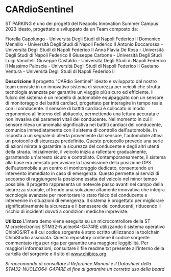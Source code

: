 # CARdioSentinel
ST PARKING è uno dei progetti del Neapolis Innovation Summer Campus 2023 ideato, progettato e sviluppato da un Team composto da:

Fiorella Capolungo - Università Degli Studi di Napoli Federico II
Domenico Mennillo - Università Degli Studi di Napoli Federico II
Antonio Boccarossa - Università Degli Studi di Napoli Federico II
Anna Flavia De Rosa - Università Degli Studi di Napoli Federico II
Giuseppe Carbone - Università Degli Studi Luigi Vanvitelli
Giuseppe Castaldo - Università Degli Studi di Napoli Federico II
Massimo Paloscia - Università Degli Studi di Napoli Federico II
Gaetano Ventura - Università Degli Studi di Napoli Federico II

__Descrizione__
Il progetto "CARdio Sentinel" ideato e sviluppato dal nostro team consiste in un innovativo sistema di sicurezza per veicoli che sfrutta tecnologia avanzata per garantire un viaggio più sicuro ed efficiente. Il fulcro del sistema è un modello di automobile equipaggiato con un sensore di monitoraggio dei battiti cardiaci, progettato per interagire in tempo reale con il conducente. Il sensore di battiti cardiaci è collocato in modo ergonomico all'interno dell'abitacolo, permettendo una lettura accurata e non invasiva dei parametri vitali del conducente. Nel momento in cui il sensore rileva un'anomalia significativa nei battiti cardiaci del conducente, comunica immediatamente con il sistema di controllo dell'automobile. In risposta a un segnale di allerta proveniente dal sensore, l'automobile attiva un protocollo di sicurezza predefinito. Questo protocollo prevede una serie di azioni mirate a garantire la sicurezza del conducente e degli altri utenti della strada. Inizialmente, il veicolo inizia a rallentare gradualmente, garantendo un'arresto sicuro e controllato.
Contemporaneamente, il sistema alla base era pensato per avviare la trasmissione della posizione GPS dell'automobile a un centro di monitoraggio dedicato, consentendo un intervento immediato in caso di emergenza. Questo permette ai servizi di soccorso di raggiungere la posizione esatta del veicolo nel minor tempo possibile.
Il progetto rappresenta un notevole passo avanti nel campo della sicurezza stradale, offrendo una soluzione altamente innovativa che integra tecnologie avanzate per monitorare lo stato fisico del conducente e intervenire in situazioni di emergenza. Il sistema è progettato per migliorare significativamente la sicurezza e il benessere dei conducenti, riducendo il rischio di incidenti dovuti a condizioni mediche impreviste.

__Utilizzo__
L'intera demo viene eseguita su un microcontrollore della ST Microelectronics STM32-Nucleo64-G474RE utilizzando il sistema operativo ChibiOS/RT e il cui codice sorgente è stato scritto utilizzando la toolchain ChibiStudio associata. Questo repository contiene il codice sorgente commentato riga per riga per garantire una maggiore leggibilità. Per maggiori informazioni, consultare il file readme.txt presente all'interno della cartella del sorgente e il sito di www.chibios.org

_Si raccomanda di consultare il Reference Manual e il Datasheet della STM32-NUCLEO64-G474RE al fine di garantire un corretto uso della board_
